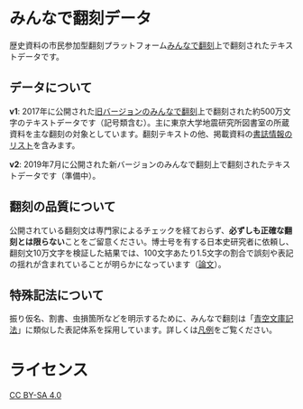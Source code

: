 # みんなで翻刻データ
歴史資料の市民参加型翻刻プラットフォーム[みんなで翻刻](https://honkoku.org/)上で翻刻されたテキストデータです。

## データについて
**v1**: 2017年に公開された[旧バージョンのみんなで翻刻](https://v1.honkoku.org/)上で翻刻された約500万文字のテキストデータです（記号類含む）。主に東京大学地震研究所図書室の所蔵資料を主な翻刻の対象としています。翻刻テキストの他、掲載資料の[書誌情報のリスト](https://github.com/yuta1984/honkoku-data/blob/master/v1/entries.csv)を含みます。

**v2**: 2019年7月に公開された新バージョンのみんなで翻刻上で翻刻されたテキストデータです（準備中）。

## 翻刻の品質について
公開されている翻刻文は専門家によるチェックを経ておらず、**必ずしも正確な翻刻とは限らない**ことをご留意ください。博士号を有する日本史研究者に依頼し、翻刻文10万文字を検証した結果では、100文字あたり1.5文字の割合で誤刻や表記の揺れが含まれていることが明らかになっています（[論文](https://repository.kulib.kyoto-u.ac.jp/dspace/handle/2433/233817)）。

## 特殊記法について
振り仮名、割書、虫損箇所などを明示するために、みんなで翻刻は「[青空文庫記法](https://www.aozora.gr.jp/annotation/)」に類似した表記体系を採用しています。詳しくは[凡例](https://github.com/yuta1984/honkoku-data/blob/master/v1/legends.md)をご覧ください。

# ライセンス
[CC BY-SA 4.0](https://creativecommons.org/licenses/by-sa/4.0/deed.ja)
